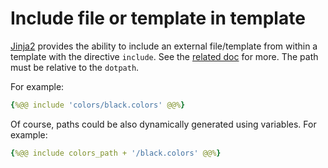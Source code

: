 # Include file or template in template

[Jinja2](http://jinja.pocoo.org/docs/2.10/templates/) provides the ability to include an external file/template from within a template with the directive `include`. See the [related doc](http://jinja.pocoo.org/docs/2.10/templates/#include) for more. The path must be relative to the `dotpath`.

For example:
```yaml
{%@@ include 'colors/black.colors' @@%}
```

Of course, paths could be also dynamically generated using variables.
For example:
```yaml
{%@@ include colors_path + '/black.colors' @@%}
```
